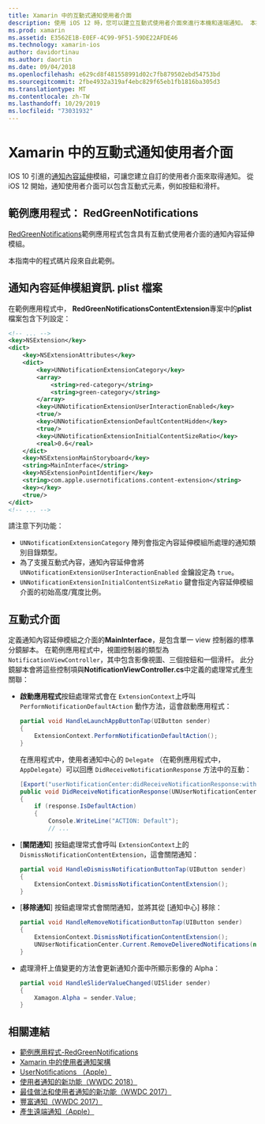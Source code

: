 ```yaml
---
title: Xamarin 中的互動式通知使用者介面
description: 使用 iOS 12 時，您可以建立互動式使用者介面來進行本機和遠端通知。 本指南說明如何搭配使用這些功能與 Xamarin。
ms.prod: xamarin
ms.assetid: E3562E1B-E0EF-4C99-9F51-59DE22AFDE46
ms.technology: xamarin-ios
author: davidortinau
ms.author: daortin
ms.date: 09/04/2018
ms.openlocfilehash: e629cd8f481558991d02c7fb879502ebd54753bd
ms.sourcegitcommit: 2fbe4932a319af4ebc829f65eb1fb1816ba305d3
ms.translationtype: MT
ms.contentlocale: zh-TW
ms.lasthandoff: 10/29/2019
ms.locfileid: "73031932"
---
```

# <a name="interactive-notification-user-interfaces-in-xamarinios"></a>Xamarin 中的互動式通知使用者介面

IOS 10 引進的[通知內容延伸](~/ios/platform/user-notifications/advanced-user-notifications.md)模組，可讓您建立自訂的使用者介面來取得通知。 從 iOS 12 開始，通知使用者介面可以包含互動式元素，例如按鈕和滑杆。

## <a name="sample-app-redgreennotifications"></a>範例應用程式： RedGreenNotifications

[RedGreenNotifications](https://docs.microsoft.com/samples/xamarin/ios-samples/ios12-redgreennotifications)範例應用程式包含具有互動式使用者介面的通知內容延伸模組。

本指南中的程式碼片段來自此範例。

## <a name="notification-content-extension-infoplist-file"></a>通知內容延伸模組資訊. plist 檔案

在範例應用程式中， **RedGreenNotificationsContentExtension**專案中的**plist**檔案包含下列設定：

```xml
<!-- ... -->
<key>NSExtension</key>
<dict>
    <key>NSExtensionAttributes</key>
    <dict>
        <key>UNNotificationExtensionCategory</key>
        <array>
            <string>red-category</string>
            <string>green-category</string>
        </array>
        <key>UNNotificationExtensionUserInteractionEnabled</key>
        <true/>
        <key>UNNotificationExtensionDefaultContentHidden</key>
        <true/>
        <key>UNNotificationExtensionInitialContentSizeRatio</key>
        <real>0.6</real>
    </dict>
    <key>NSExtensionMainStoryboard</key>
    <string>MainInterface</string>
    <key>NSExtensionPointIdentifier</key>
    <string>com.apple.usernotifications.content-extension</string>
    <key></key>
    <true/>
</dict>
<!-- ... -->
```

請注意下列功能：

- `UNNotificationExtensionCategory` 陣列會指定內容延伸模組所處理的通知類別目錄類型。
- 為了支援互動式內容，通知內容延伸會將 `UNNotificationExtensionUserInteractionEnabled` 金鑰設定為 `true`。
- `UNNotificationExtensionInitialContentSizeRatio` 鍵會指定內容延伸模組介面的初始高度/寬度比例。

## <a name="interactive-interface"></a>互動式介面

定義通知內容延伸模組之介面的**MainInterface**，是包含單一 view 控制器的標準分鏡腳本。 在範例應用程式中，視圖控制器的類型為 `NotificationViewController`，其中包含影像視圖、三個按鈕和一個滑杆。 此分鏡腳本會將這些控制項與**NotificationViewController.cs**中定義的處理常式產生關聯：

- **啟動應用程式**按鈕處理常式會在 `ExtensionContext`上呼叫 `PerformNotificationDefaultAction` 動作方法，這會啟動應用程式：

    ```csharp
    partial void HandleLaunchAppButtonTap(UIButton sender)
    {
        ExtensionContext.PerformNotificationDefaultAction();
    }
    ```

    在應用程式中，使用者通知中心的 `Delegate` （在範例應用程式中，`AppDelegate`）可以回應 `DidReceiveNotificationResponse` 方法中的互動：

    ```csharp
    [Export("userNotificationCenter:didReceiveNotificationResponse:withCompletionHandler:")]
    public void DidReceiveNotificationResponse(UNUserNotificationCenter center, UNNotificationResponse response, System.Action completionHandler)
    {
        if (response.IsDefaultAction)
        {
            Console.WriteLine("ACTION: Default");
            // ...
    ```

- [**關閉通知**] 按鈕處理常式會呼叫 `ExtensionContext`上的 `DismissNotificationContentExtension`，這會關閉通知：

    ```csharp
    partial void HandleDismissNotificationButtonTap(UIButton sender)
    {
        ExtensionContext.DismissNotificationContentExtension();
    }
    ```

- [**移除通知**] 按鈕處理常式會關閉通知，並將其從 [通知中心] 移除：

    ```csharp
    partial void HandleRemoveNotificationButtonTap(UIButton sender)
    {
        ExtensionContext.DismissNotificationContentExtension();
        UNUserNotificationCenter.Current.RemoveDeliveredNotifications(new string[] { notification.Request.Identifier });
    }
    ```

- 處理滑杆上值變更的方法會更新通知介面中所顯示影像的 Alpha：

    ```csharp
    partial void HandleSliderValueChanged(UISlider sender)
    {
        Xamagon.Alpha = sender.Value;
    }
    ```

## <a name="related-links"></a>相關連結

- [範例應用程式-RedGreenNotifications](https://docs.microsoft.com/samples/xamarin/ios-samples/ios12-redgreennotifications)
- [Xamarin 中的使用者通知架構](~/ios/platform/user-notifications/index.md)
- [UserNotifications （Apple）](https://developer.apple.com/documentation/usernotifications?language=objc)
- [使用者通知的新功能（WWDC 2018）](https://developer.apple.com/videos/play/wwdc2018/710/)
- [最佳做法和使用者通知的新功能（WWDC 2017）](https://developer.apple.com/videos/play/wwdc2017/708/)
- [豐富通知（WWDC 2017）](https://developer.apple.com/videos/play/wwdc2017/817/)
- [產生遠端通知（Apple）](https://developer.apple.com/documentation/usernotifications/setting_up_a_remote_notification_server/generating_a_remote_notification)
